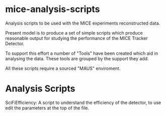 # mice-analysis-scripts
Analysis scripts to be used with the MICE experiments reconstructed data.

Present model is to produce a set of simple scripts which produce
reasonable output for studying the performance of the MICE Tracker Detector.

To support this effort a number of "Tools" have been created which aid in
analysing the data. These tools are grouped by the support they add.

All these scripts require a sourced "MAUS" enviroment.

Analysis Scripts
====================
SciFiEfficiency: A script to understand the efficiency of the detector,
to use edit the parameters at the top of the file. 